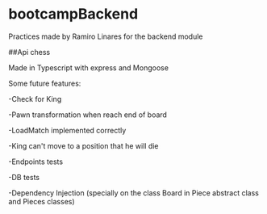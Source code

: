 # bootcampBackend
Practices made by Ramiro Linares for the backend module

##Api chess

Made in Typescript with express and Mongoose

Some future features:

-Check for King

-Pawn transformation when reach end of board

-LoadMatch implemented correctly

-King can't move to a position that he will die

-Endpoints tests

-DB tests

-Dependency Injection (specially on the class Board in Piece abstract class and Pieces classes)
